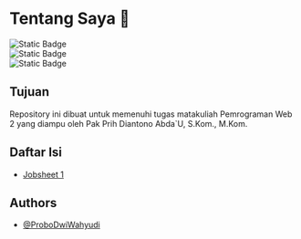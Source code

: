 # Tentang Saya 👋
![Static Badge](https://img.shields.io/badge/Nama-Probo_Dwi_Wahyudi-bottlegreen)<br/>
![Static Badge](https://img.shields.io/badge/NIM-230202041-bottlegreen)<br/>
![Static Badge](https://img.shields.io/badge/Kelas-TI2B-bottlegreen) 

## Tujuan
Repository ini dibuat untuk memenuhi tugas matakuliah Pemrograman Web 2 yang diampu oleh Pak Prih Diantono Abda`U, S.Kom., M.Kom.

## Daftar Isi
- [Jobsheet 1](https://github.com/ProboDwi/P.WEB2/tree/main/jobsheet_1)

## Authors
- [@ProboDwiWahyudi](https://github.com/ProboDwi)

